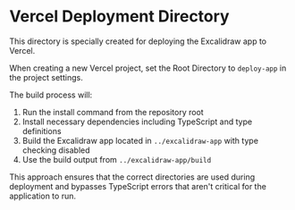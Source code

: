 # Vercel Deployment Directory

This directory is specially created for deploying the Excalidraw app to Vercel.

When creating a new Vercel project, set the Root Directory to `deploy-app` in the project settings.

The build process will:
1. Run the install command from the repository root
2. Install necessary dependencies including TypeScript and type definitions
3. Build the Excalidraw app located in `../excalidraw-app` with type checking disabled
4. Use the build output from `../excalidraw-app/build`

This approach ensures that the correct directories are used during deployment and bypasses TypeScript errors that aren't critical for the application to run.
